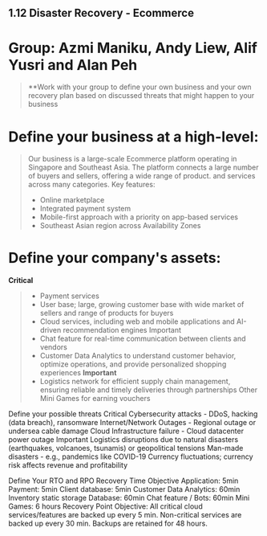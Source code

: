## 1.12 Disaster Recovery - Ecommerce
# Group: Azmi Maniku, Andy Liew, Alif Yusri and Alan Peh
> **Work with your group to define your own business and your own recovery plan based on discussed threats that might happen to your business

# Define your business at a high-level:  
> Our business is a large-scale Ecommerce platform operating in Singapore and Southeast Asia. The platform connects a large number of buyers and sellers, offering a wide range of product. and services across many categories. Key features:
> - Online marketplace  
> - Integrated payment system  
> - Mobile-first approach with a priority on app-based services  
> - Southeast Asian region across Availability Zones  

# Define your company's assets:  
**Critical**  
> - Payment services  
> - User base; large, growing customer base with wide market of sellers and range of products for buyers  
> - Cloud services, including web and mobile applications and AI-driven recommendation engines
Important
> - Chat feature for real-time communication between clients and vendors
> - Customer Data Analytics to understand customer behavior, optimize operations, and provide personalized shopping experiences
**Important**  
> - Logistics network for efficient supply chain management, ensuring reliable and timely deliveries through partnerships
Other
Mini Games for earning vouchers

Define your possible threats
Critical
Cybersecurity attacks - DDoS, hacking (data breach), ransomware
Internet/Network Outages - Regional outage or undersea cable damage
Cloud Infrastructure failure - Cloud datacenter power outage
Important
Logistics disruptions due to natural disasters (earthquakes, volcanoes, tsunamis) or geopolitical tensions
Man-made disasters - e.g., pandemics like COVID-19
Currency fluctuations; currency risk affects revenue and profitability

Define Your RTO and RPO 
Recovery Time Objective
Application: 5min
Payment: 5min
Client database: 5min
Customer Data Analytics: 60min
Inventory static storage Database: 60min
Chat feature / Bots: 60min
Mini Games: 6 hours 
Recovery Point Objective:
All critical cloud services/features are backed up every 5 min.
Non-critical services are backed up every 30 min.
Backups are retained for 48 hours.


